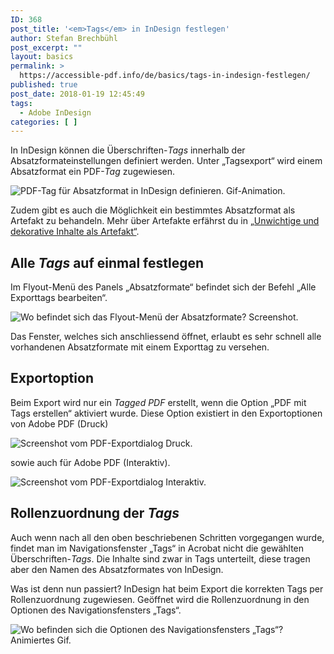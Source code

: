 ```yaml
---
ID: 368
post_title: '<em>Tags</em> in InDesign festlegen'
author: Stefan Brechbühl
post_excerpt: ""
layout: basics
permalink: >
  https://accessible-pdf.info/de/basics/tags-in-indesign-festlegen/
published: true
post_date: 2018-01-19 12:45:49
tags:
  - Adobe InDesign
categories: [ ]
---
```

In InDesign können die Überschriften-*Tags* innerhalb der Absatzformateinstellungen definiert werden. Unter „Tagsexport“ wird einem Absatzformat ein PDF-*Tag* zugewiesen.

![PDF-Tag für Absatzformat in InDesign definieren. Gif-Animation.][1]

Zudem gibt es auch die Möglichkeit ein bestimmtes Absatzformat als Artefakt zu behandeln. Mehr über Artefakte erfährst du in [„Unwichtige und dekorative Inhalte als Artefakt“][2].

## Alle *Tags* auf einmal festlegen

Im Flyout-Menü des Panels „Absatzformate“ befindet sich der Befehl „Alle Exporttags bearbeiten“.

![Wo befindet sich das Flyout-Menü der Absatzformate? Screenshot.][3]

Das Fenster, welches sich anschliessend öffnet, erlaubt es sehr schnell alle vorhandenen Absatzformate mit einem Exporttag zu versehen.

## Exportoption

Beim Export wird nur ein *Tagged PDF* erstellt, wenn die Option „PDF mit Tags erstellen“ aktiviert wurde. Diese Option existiert in den Exportoptionen von Adobe PDF (Druck)

![Screenshot vom PDF-Exportdialog Druck.][4]

sowie auch für Adobe PDF (Interaktiv).

![Screenshot vom PDF-Exportdialog Interaktiv.][5]

## Rollenzuordnung der *Tags*

Auch wenn nach all den oben beschriebenen Schritten vorgegangen wurde, findet man im Navigationsfenster „Tags“ in Acrobat nicht die gewählten Überschriften-*Tags*. Die Inhalte sind zwar in Tags unterteilt, diese tragen aber den Namen des Absatzformates von InDesign.

Was ist denn nun passiert? InDesign hat beim Export die korrekten Tags per Rollenzuordnung zugewiesen. Geöffnet wird die Rollenzuordnung in den Optionen des Navigationsfensters „Tags“.

![Wo befinden sich die Optionen des Navigationsfensters „Tags“? Animiertes Gif.][6]

 [1]: https://accessible-pdf.info/wp/wp-content/uploads/indesign_tagsexport.gif
 [2]: https://accessible-pdf.info/de/basics/unwichtige-und-dekorative-inhalte-als-artefakt/
 [3]: https://accessible-pdf.info/wp/wp-content/uploads/indesign_absatzformate_flyout.png
 [4]: https://accessible-pdf.info/wp/wp-content/uploads/indesign_pdf_export_druck.jpg
 [5]: https://accessible-pdf.info/wp/wp-content/uploads/indesign_pdf_export_interaktiv.jpg
 [6]: https://accessible-pdf.info/wp/wp-content/uploads/acrobat_rollenzuordnung.gif
